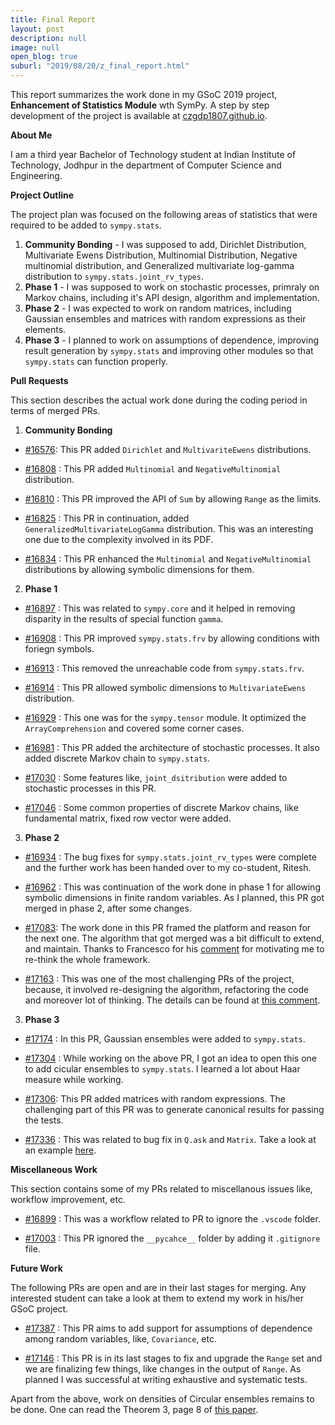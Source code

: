 ```yaml
---
title: Final Report
layout: post
description: null
image: null
open_blog: true
suburl: "2019/08/20/z_final_report.html"
---
```


This report summarizes the work done in my GSoC 2019 project, **Enhancement of Statistics Module** wth SymPy. A step by step development of the project is available at [czgdp1807.github.io](https://czgdp1807.github.io).

**About Me**

I am a third year Bachelor of Technology student at Indian Institute of Technology, Jodhpur in the department of Computer Science and Engineering.


**Project Outline**

The project plan was focused on the following areas of statistics that were required to be added to `sympy.stats`.

1. **Community Bonding** - I was supposed to add, Dirichlet Distribution, Multivariate Ewens Distribution, Multinomial Distribution, Negative multinomial distribution, and Generalized multivariate log-gamma distribution to `sympy.stats.joint_rv_types`.
2. **Phase 1** - I was supposed to work on stochastic processes, primraly on Markov chains, including it's API design, algorithm and implementation.
3. **Phase 2** - I was expected to work on random matrices, including Gaussian ensembles and matrices with random expressions as their elements.
4. **Phase 3** - I planned to work on assumptions of dependence, improving result generation by `sympy.stats` and improving other modules so that `sympy.stats` can function properly.

**Pull Requests**

This section describes the actual work done during the coding period in terms of merged PRs.

1. **Community Bonding**

- [#16576](https://github.com/sympy/sympy/pull/16576): This PR added `Dirichlet` and `MultivariteEwens` distributions.

- [#16808](https://github.com/sympy/sympy/pull/16808) : This PR added `Multinomial` and `NegativeMultinomial` distribution.

- [#16810](https://github.com/sympy/sympy/pull/16810) : This PR improved the API of `Sum` by allowing `Range` as the limits.

- [#16825](https://github.com/sympy/sympy/pull/16825) : This PR in continuation, added `GeneralizedMultivariateLogGamma` distribution. This was an interesting one due to the complexity involved in its PDF.

- [#16834](https://github.com/sympy/sympy/pull/16834) : This PR enhanced the `Multinomial` and `NegativeMultinomial` distributions by allowing symbolic dimensions for them.

2. **Phase 1**

- [#16897](https://github.com/sympy/sympy/pull/16897) : This was related to `sympy.core` and it helped in removing disparity in the results of special function `gamma`.

- [#16908](https://github.com/sympy/sympy/pull/16908) : This PR improved `sympy.stats.frv` by allowing conditions with foriegn symbols.

- [#16913](https://github.com/sympy/sympy/pull/16913) : This removed the unreachable code from `sympy.stats.frv`.

- [#16914](https://github.com/sympy/sympy/pull/16914) : This PR allowed symbolic dimensions to `MultivariateEwens` distribution.

- [#16929](https://github.com/sympy/sympy/pull/16929) : This one was for the `sympy.tensor` module. It optimized the `ArrayComprehension` and covered some corner cases.

- [#16981](https://github.com/sympy/sympy/pull/16981) : This PR added the architecture of stochastic processes. It also added discrete Markov chain to `sympy.stats`.

- [#17030](https://github.com/sympy/sympy/pull/17030) : Some features like, `joint_dsitribution` were added to stochastic processes in this PR.

- [#17046](https://github.com/sympy/sympy/pull/17046) : Some common properties of discrete Markov chains, like fundamental matrix, fixed row vector were added.

3. **Phase 2**

- [#16934](https://github.com/sympy/sympy/pull/16934) : The bug fixes for `sympy.stats.joint_rv_types` were complete and the further work has been handed over to my co-student, Ritesh.

- [#16962](https://github.com/sympy/sympy/pull/16962) : This was continuation of the work done in phase 1 for allowing symbolic dimensions in finite random variables. As I planned, this PR got merged in phase 2, after some changes.

- [#17083](https://github.com/sympy/sympy/pull/17083): The work done in this PR framed the platform and reason for the next one. The algorithm that got merged was a bit difficult to extend, and maintain. Thanks to Francesco for his [comment](https://github.com/sympy/sympy/pull/17083#issuecomment-508256359) for motivating me to re-think the whole framework.

- [#17163](https://github.com/sympy/sympy/pull/17163) : This was one of the most challenging PRs of the project, because, it involved re-designing the algorithm, refactoring the code and moreover lot of thinking. The details can be found at [this comment](https://github.com/sympy/sympy/pull/17163#issuecomment-510939984).

3. **Phase 3**

- [#17174](https://github.com/sympy/sympy/pull/17174) : In this PR, Gaussian ensembles were added to `sympy.stats`.

- [#17304](https://github.com/sympy/sympy/pull/17304) : While working on the above PR, I got an idea to open this one to add cicular ensembles to `sympy.stats`. I learned a lot about Haar measure while working.

- [#17306](https://github.com/sympy/sympy/pull/17306): This PR added matrices with random expressions. The challenging part of this PR was to generate canonical results for passing the tests.

- [#17336](https://github.com/sympy/sympy/pull/17336) : This was related to bug fix in `Q.ask` and `Matrix`. Take a look at an example [here](https://github.com/sympy/sympy/pull/17336#issue-304058013).

**Miscellaneous Work**

This section contains some of my PRs related to miscellanous issues like, workflow improvement, etc.

- [#16899](https://github.com/sympy/sympy/pull/16899) : This was a workflow related to PR to ignore the `.vscode` folder.

- [#17003](https://github.com/sympy/sympy/pull/17003) : This PR ignored the `__pycahce__` folder by adding it `.gitignore` file.

**Future Work**

The following PRs are open and are in their last stages for merging. Any interested student can take a look at them to extend my work in his/her GSoC project.

- [#17387](https://github.com/sympy/sympy/pull/17387) : This PR aims to add support for assumptions of dependence among random variables, like, `Covariance`, etc.

- [#17146](https://github.com/sympy/sympy/pull/17146) : This PR is in its last stages to fix and upgrade the `Range` set and we are finalizing few things, like changes in the output of `Range`. As planned I was successful at writing exhaustive and systematic tests.

Apart from the above, work on densities of Circular ensembles remains to be done. One can read the Theorem 3, page 8 of [this paper](https://arxiv.org/pdf/1103.3408.pdf).
